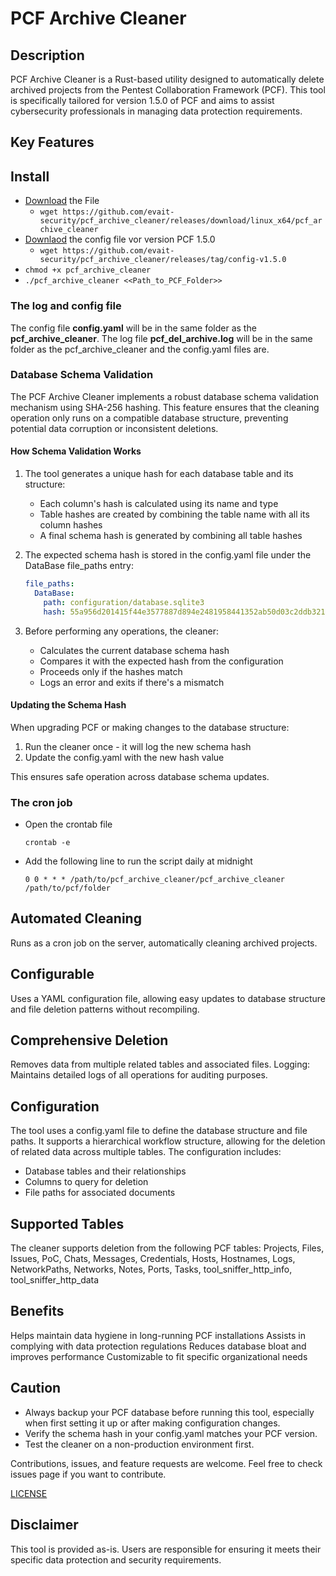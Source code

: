 # PCF Archive Cleaner
## Description
PCF Archive Cleaner is a Rust-based utility designed to automatically delete archived projects from the Pentest Collaboration Framework (PCF). This tool is specifically tailored for version 1.5.0 of PCF and aims to assist cybersecurity professionals in managing data protection requirements.

## Key Features

## Install
  * [Download](https://github.com/evait-security/pcf_archive_cleaner/releases/download/linux_x64/pcf_archive_cleaner) the File
    * ```wget https://github.com/evait-security/pcf_archive_cleaner/releases/download/linux_x64/pcf_archive_cleaner ```
  * [Downlaod](https://github.com/evait-security/pcf_archive_cleaner/releases/tag/config-v1.5.0) the config file vor version PCF 1.5.0
    * ```wget https://github.com/evait-security/pcf_archive_cleaner/releases/tag/config-v1.5.0 ```
  * ```chmod +x pcf_archive_cleaner```
  * ```./pcf_archive_cleaner <<Path_to_PCF_Folder>>```

### The log and config file
The config file **config.yaml** will be in the same folder as the **pcf_archive_cleaner**.
The log file **pcf_del_archive.log** will be in the same folder as the pcf_archive_cleaner and the config.yaml files are.

### Database Schema Validation
The PCF Archive Cleaner implements a robust database schema validation mechanism using SHA-256 hashing. This feature ensures that the cleaning operation only runs on a compatible database structure, preventing potential data corruption or inconsistent deletions.

#### How Schema Validation Works
1. The tool generates a unique hash for each database table and its structure:
   * Each column's hash is calculated using its name and type
   * Table hashes are created by combining the table name with all its column hashes
   * A final schema hash is generated by combining all table hashes

2. The expected schema hash is stored in the config.yaml file under the DataBase file_paths entry:
   ```yaml
   file_paths:
     DataBase:
       path: configuration/database.sqlite3
       hash: 55a956d201415f44e3577887d894e2481958441352ab50d03c2ddb3216f9410f
   ```

3. Before performing any operations, the cleaner:
   * Calculates the current database schema hash
   * Compares it with the expected hash from the configuration
   * Proceeds only if the hashes match
   * Logs an error and exits if there's a mismatch

#### Updating the Schema Hash
When upgrading PCF or making changes to the database structure:

1. Run the cleaner once - it will log the new schema hash
2. Update the config.yaml with the new hash value

This ensures safe operation across database schema updates.

### The cron job
  * Open the crontab file
    ```shell
    crontab -e
    ```
  * Add the following line to run the script daily at midnight
    ```shell
    0 0 * * * /path/to/pcf_archive_cleaner/pcf_archive_cleaner /path/to/pcf/folder
    ```

## Automated Cleaning
Runs as a cron job on the server, automatically cleaning archived projects.

## Configurable
Uses a YAML configuration file, allowing easy updates to database structure and file deletion patterns without recompiling.

## Comprehensive Deletion
Removes data from multiple related tables and associated files.
Logging: Maintains detailed logs of all operations for auditing purposes.

## Configuration
The tool uses a config.yaml file to define the database structure and file paths. It supports a hierarchical workflow structure, allowing for the deletion of related data across multiple tables. The configuration includes:

  * Database tables and their relationships
  * Columns to query for deletion
  * File paths for associated documents

## Supported Tables
The cleaner supports deletion from the following PCF tables:
Projects, Files, Issues, PoC, Chats, Messages, Credentials, Hosts, Hostnames, Logs, NetworkPaths, Networks, Notes, Ports, Tasks, tool_sniffer_http_info, tool_sniffer_http_data

## Benefits

Helps maintain data hygiene in long-running PCF installations
Assists in complying with data protection regulations
Reduces database bloat and improves performance
Customizable to fit specific organizational needs

## Caution
* Always backup your PCF database before running this tool, especially when first setting it up or after making configuration changes.
* Verify the schema hash in your config.yaml matches your PCF version.
* Test the cleaner on a non-production environment first.

Contributions, issues, and feature requests are welcome. Feel free to check issues page if you want to contribute.

[LICENSE](LICENSE)

## Disclaimer
This tool is provided as-is. Users are responsible for ensuring it meets their specific data protection and security requirements.
